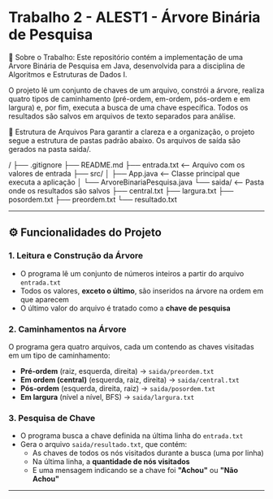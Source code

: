 # Trabalho 2 - ALEST1 - Árvore Binária de Pesquisa

📌 Sobre o Trabalho:
Este repositório contém a implementação de uma Árvore Binária de Pesquisa em Java, desenvolvida para a disciplina de Algoritmos e Estruturas de Dados I.

O projeto lê um conjunto de chaves de um arquivo, constrói a árvore, realiza quatro tipos de caminhamento (pré-ordem, em-ordem, pós-ordem e em largura) e, por fim, executa a busca de uma chave específica. Todos os resultados são salvos em arquivos de texto separados para análise.

📁 Estrutura de Arquivos
Para garantir a clareza e a organização, o projeto segue a estrutura de pastas padrão abaixo. Os arquivos de saída são gerados na pasta saida/.

/
├── .gitignore
├── README.md
├── entrada.txt         <-- Arquivo com os valores de entrada
├── src/
│   ├── App.java        <-- Classe principal que executa a aplicação
│   └── ArvoreBinariaPesquisa.java
└── saida/              <-- Pasta onde os resultados são salvos
    ├── central.txt
    ├── largura.txt
    ├── posordem.txt
    ├── preordem.txt
    └── resultado.txt


---

## ⚙️ Funcionalidades do Projeto

### 1. Leitura e Construção da Árvore
- O programa lê um conjunto de números inteiros a partir do arquivo `entrada.txt`
- Todos os valores, **exceto o último**, são inseridos na árvore na ordem em que aparecem
- O último valor do arquivo é tratado como a **chave de pesquisa**

### 2. Caminhamentos na Árvore
O programa gera quatro arquivos, cada um contendo as chaves visitadas em um tipo de caminhamento:

- **Pré-ordem** (raiz, esquerda, direita) → `saida/preordem.txt`
- **Em ordem (central)** (esquerda, raiz, direita) → `saida/central.txt`
- **Pós-ordem** (esquerda, direita, raiz) → `saida/posordem.txt`
- **Em largura** (nível a nível, BFS) → `saida/largura.txt`

### 3. Pesquisa de Chave
- O programa busca a chave definida na última linha do `entrada.txt`
- Gera o arquivo `saida/resultado.txt`, que contém:
  - As chaves de todos os nós visitados durante a busca (uma por linha)
  - Na última linha, a **quantidade de nós visitados**
  - E uma mensagem indicando se a chave foi **"Achou"** ou **"Não Achou"**

---
